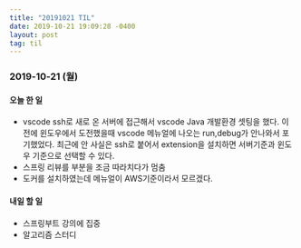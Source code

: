 ```yaml
---
title: "20191021 TIL"
date: 2019-10-21 19:09:28 -0400
layout: post
tag: til
---
```


### 2019-10-21 (월)
#### 오늘 한 일  
- vscode ssh로 새로 온 서버에 접근해서 vscode Java 개발환경 셋팅을 했다. 이전에 윈도우에서 도전했을때 vscode 메뉴얼에 나오는 run,debug가 안나와서 포기했었다. 최근에 안 사실은 ssh로 붙어서 extension을 설치하면 서버기준과 윈도우 기준으로 선택할 수 있다.
- 스프링 리뷰를 부분을 조금 따라치다가 멈춤
- 도커를 설치하였는데 메뉴얼이 AWS기준이라서 모르겠다.



#### 내일 할 일
- 스프링부트 강의에 집중
- 알고리즘 스터디

